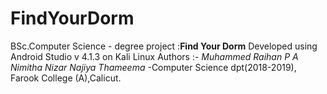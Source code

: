 # FindYourDorm
BSc.Computer Science - degree project :**Find Your Dorm**
Developed using Android Studio v 4.1.3 on Kali Linux
Authors :- 
 *Muhammed Raihan P A
 Nimitha Nizar
 Najiya
 Thameema*
 -Computer Science dpt(2018-2019), Farook College (A),Calicut.
